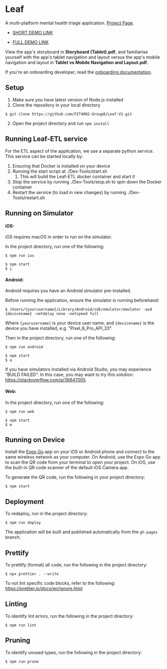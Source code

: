 # Leaf
A multi-platform mental health triage application. [Project Page](https://www.monash.edu/it/humanise-lab/research/development-of-mental-health-triage-app-for-clinician).

* [SHORT DEMO LINK](https://www.youtube.com/watch?v=ijm6Z6KCtdk)

* [FULL DEMO LINK](https://www.youtube.com/watch?v=rj6vawIVE68)

View the app's storyboard in **Storyboard (Tablet).pdf**, and familiarise yourself with the app's tablet navigation and layout versus the app's mobile navigation and layout in **Tablet vs Mobile Navigation and Layout.pdf**.

If you're an onboarding developer, read the [onboarding documentation](Onboarding.md).

## Setup

1. Make sure you have latest version of Node.js installed
2. Clone the repository in your local directory

```
$ git clone https://github.com/FIT4002-Group8/Leaf-V2.git
```

2. Open the project directory and run `npm install`

## Running Leaf-ETL service
For the ETL aspect of the application, we use a separate python service. This service can be started locally by:

1. Ensuring that Docker is installed on your device
2. Running the start script at ./Dev-Tools/start.sh
   1. This will build the Leaf-ETL docker container and start it
3. Stop the service by running ./Dev-Tools/stop.sh to spin down the Docker container
4. Restart the service (to load in new changes) by running ./Dev-Tools/restart.sh

## Running on Simulator

#### iOS:

iOS requires macOS in order to run on the simulator.

In the project directory, run one of the following:

```
$ npm run ios
```

```
$ npm start
$ i
```

#### Android:

Android requires you have an Android simulator pre-installed.

Before running the application, ensure the simulator is running beforehand:

```
$ /Users/{yourusername}/Library/Android/sdk/emulator/emulator -avd {devicename} -netdelay none -netspeed full
```

Where `{yourusername}` is your device user name, and `{devicename}` is the device you have installed, e.g. "Pixel_6_Pro_API_33".

Then in the project directory, run one of the following:

```
$ npm run android
```

```
$ npm start
$ a
```

If you have simulators installed via Android Studio, you may experience "BUILD FAILED". In this case, you may want to try this solution: https://stackoverflow.com/a/38847005.

#### Web:

In the project directory, run one of the following:

```
$ npm run web
```

```
$ npm start
$ w
```

## Running on Device

Install the [Expo Go](https://expo.dev/client) app on your iOS or Android phone and connect to the same wireless network as your computer. On Android, use the Expo Go app to scan the QR code from your terminal to open your project. On iOS, use the built-in QR code scanner of the default iOS Camera app.

To generate the QR code, run the following in your project directory:

```
$ npm start
```

## Deployment

To redeploy, run in the project directory:

```
$ npm run deploy
```

The application will be built and published automatically from the `gh-pages` branch.

## Prettify

To prettify (format) all code, run the following in the project directory:

```
$ npx prettier . --write
```

To not lint specific code blocks, refer to the following: https://prettier.io/docs/en/ignore.html

## Linting

To identify lint errors, run the following in the project directory:

```
$ npm run lint
```

## Pruning

To identify unused types, run the following in the project directory:

```
$ npm run prune
```

